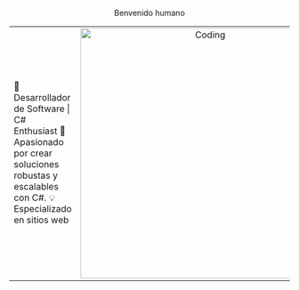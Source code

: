  <p align="center">Benvenido humano</p>

<table align="center">
<tr border="none">
<td width="50%" align="left">

🚀 Desarrollador de Software | C# Enthusiast
🔧 Apasionado por crear soluciones robustas y escalables con C#.
💡 Especializado en sitios web


</td>
<td width="50%" align="center">
  <img align="center" alt="Coding" width="450" src="https://repository-images.githubusercontent.com/588181932/e36ec678-7984-4cdd-8e4c-a3932772ff8e">
</td>
</tr>
</table>
